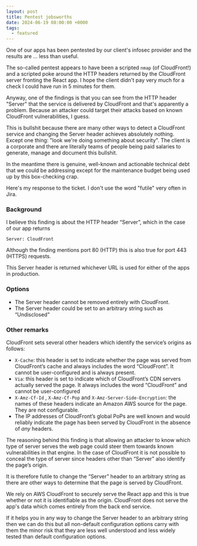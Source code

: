 ```yaml
---
layout: post
title: Pentest jobsworths
date: 2024-06-19 08:00:00 +0000
tags:
  - featured
---
```

One of our apps has been pentested by our client's infosec provider and the results are ... less than useful.

The so-called pentest appears to have been a scripted `nmap` (of CloudFront!) and a scripted poke around the HTTP
headers returned by the CloudFront server fronting the React app. I hope the client didn't pay very much for a check I
could have run in 5 minutes for them.

Anyway, one of the findings is that you can see from the HTTP header "Server" that the service is delivered by
CloudFront and that's apparently a problem. Because an attacker could target their attacks based on known CloudFront
vulnerabilities, I guess.

This is bullshit because there are many other ways to detect a CloudFront service and changing the Server header
achieves absolutely nothing. Except one thing: "look we're doing something about security". The client is a
corporate and there are literally teams of people being paid salaries to generate, manage and document this bullshit.

In the meantime there is genuine, well-known and actionable technical debt that we could be addressing except for the
maintenance budget being used up by this box-checking crap.

Here's my response to the ticket. I don't use the word "futile" very often in Jira.

### Background

I believe this finding is about the HTTP header “Server”, which in the case of our app returns

```text
Server: CloudFront
```

Although the finding mentions port 80 (HTTP) this is also true for port 443 (HTTPS) requests.

This Server header is returned whichever URL is used for either of the apps in production.

### Options

* The Server header cannot be removed entirely with CloudFront.
* The Server header could be set to an arbitrary string such as “Undisclosed”

### Other remarks

CloudFront sets several other headers which identify the service’s origins as follows:

* `X-Cache`: this header is set to indicate whether the page was served from CloudFront’s cache and always includes the
  word “CloudFront”. It cannot be user-configured and is always present.
* `Via`: this header is set to indicate which of CloudFront’s CDN servers actually served the page. It always includes
  the word “CloudFront” and cannot be user-configured
* `X-Amz-Cf-Id` , `X-Amz-Cf-Pop` and `X-Amz-Server-Side-Encryption`: the names of these headers indicate an Amazon AWS
  source for the page. They are not configurable.
* The IP addresses of CloudFront’s global PoPs are well known and would reliably indicate the page has been served by
  CloudFront in the absence of _any_ headers.

The reasoning behind this finding is that allowing an attacker to know which type of server serves the web page could
steer them towards known vulnerabilities in that engine. In the case of CloudFront it is not possible to conceal the
type of server since headers other than “Server” also identify the page’s origin.

It is therefore futile to change the “Server” header to an arbitrary string as there are other ways to determine that
the page is served by CloudFront.

We rely on AWS CloudFront to securely serve the React app and this is true whether or not it is identifiable as the
origin. CloudFront does not serve the app's data which comes entirely from the back end service.

If it helps you in any way to change the Server header to an arbitrary string then we can do this but all non-default
configuration options carry with them the minor risk that they are less well understood and less widely tested than
default configuration options.
